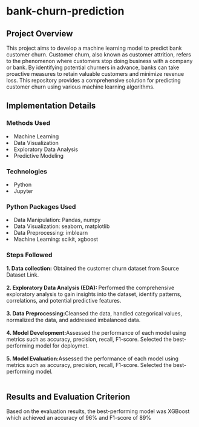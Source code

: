 # bank-churn-prediction
## Project Overview
<p>This project aims to develop a machine learning model to predict bank customer churn. Customer churn, also known as customer attrition, refers to the phenomenon where customers stop doing business with a company or bank. By identifying potential churners in advance, banks can take proactive measures to retain valuable customers and minimize revenue loss. This repository provides a comprehensive solution for predicting customer churn using various machine learning algorithms.</p>

<h2> Implementation Details</h2>
<h3>Methods Used</h3>
<li>Machine Learning</li>
<li>Data Visualization</li>
<li>Exploratory Data Analysis</li>
<li>Predictive Modeling</li>
<h3>Technologies</h3>
<li>Python</li>
<li>Jupyter</li>
<h3>Python Packages Used</h3>
<li>Data Manipulation: Pandas, numpy</li>
<li>Data Visualization: seaborn, matplotlib</li>
<li>Data Preprocessing: imblearn</li>
<li>Machine Learning: scikit, xgboost</li>
<h3>Steps Followed</h3>
<strong>1. Data collection:</strong> Obtained the customer churn dataset from Source Dataset Link.<br><br>
<strong>2. Exploratory Data Analysis (EDA): </strong> Performed the comprehensive exploratory analysis to gain insights into the dataset, identify patterns, correlations, and potential predictive features.<br><br>
<strong>3. Data Preprocessing:</strong>Cleansed the data, handled categorical values, normalized the data, and addressed imbalanced data.<br><br>
<strong>4. Model Development:</strong>Assessed the performance of each model using metrics such as accuracy, precision, recall, F1-score. Selected the best-performing model for deploymet.<br><br>
<strong>5. Model Evaluation:</strong>Assessed the performance of each model using metrics such as accuracy, precision, recall, F1-score. Selected the best-performing model.<br><br>
<h2>Results and Evaluation Criterion</h2>
<p>Based on the evaluation results, the best-performing model was XGBoost which achieved an accuracy of 96% and F1-score of 89%</p>

